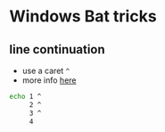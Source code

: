 # Windows Bat tricks

## line continuation

* use a caret `^`
* more info [here](http://stackoverflow.com/a/21000752/4921402)

```bat
echo 1 ^
     2 ^
     3 ^
     4 
```
